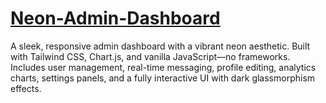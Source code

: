 # [Neon-Admin-Dashboard](https://amirhosseingholami-dev.github.io/Neon-Admin-Dashboard/)
A sleek, responsive admin dashboard with a vibrant neon aesthetic. Built with Tailwind CSS, Chart.js, and vanilla JavaScript—no frameworks. Includes user management, real-time messaging, profile editing, analytics charts, settings panels, and a fully interactive UI with dark glassmorphism effects.
